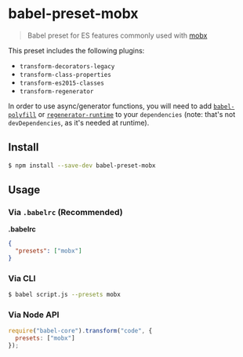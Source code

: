 # babel-preset-mobx

> Babel preset for ES features commonly used with [mobx](https://mobx.js.org/)

This preset includes the following plugins:

* `transform-decorators-legacy`
* `transform-class-properties`
* `transform-es2015-classes`
* `transform-regenerator`

In order to use async/generator functions, you will need to add
[`babel-polyfill`](https://babeljs.io/docs/usage/polyfill/) or
[`regenerator-runtime`](https://github.com/facebook/regenerator/tree/master/packages/regenerator-runtime)
to your `dependencies` (note: that's not `devDependencies`, as it's needed at
runtime).

## Install

```sh
$ npm install --save-dev babel-preset-mobx
```

## Usage

### Via `.babelrc` (Recommended)

**.babelrc**

```json
{
  "presets": ["mobx"]
}
```

### Via CLI

```sh
$ babel script.js --presets mobx
```

### Via Node API

```javascript
require("babel-core").transform("code", {
  presets: ["mobx"]
});
```
